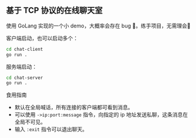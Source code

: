 ## 基于 TCP 协议的在线聊天室

使用 GoLang 实现的一个小 demo，大概率会存在 bug 🙈。练手项目，无需理会👀

客户端启动，也可以启动多个：

```sh
cd chat-client
go run .
```

服务端启动：

```sh
cd chat-server
go run .
```

食用指南

- 默认在全局喊话，所有连接的客户端都可看到消息。
- 可以使用 `->ip:port:message` 指令，向指定的 ip 地址发送私聊，这条消息在全局不可见。
- 输入 `:exit` 指令可以退出聊天。
